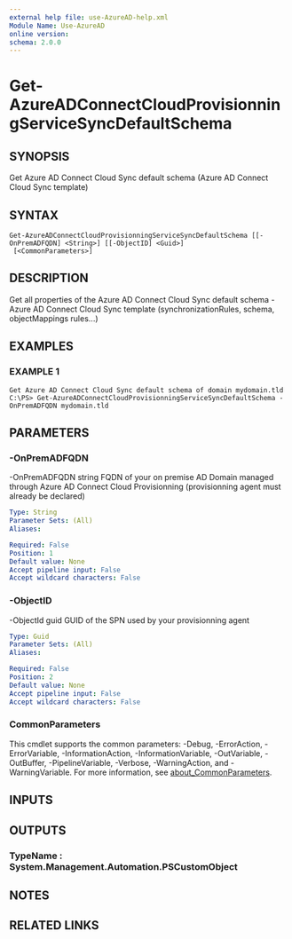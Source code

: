 ```yaml
---
external help file: use-AzureAD-help.xml
Module Name: Use-AzureAD
online version:
schema: 2.0.0
---
```


# Get-AzureADConnectCloudProvisionningServiceSyncDefaultSchema

## SYNOPSIS
Get Azure AD Connect Cloud Sync default schema (Azure AD Connect Cloud Sync template)

## SYNTAX

```
Get-AzureADConnectCloudProvisionningServiceSyncDefaultSchema [[-OnPremADFQDN] <String>] [[-ObjectID] <Guid>]
 [<CommonParameters>]
```

## DESCRIPTION
Get all properties of the Azure AD Connect Cloud Sync default schema - Azure AD Connect Cloud Sync template (synchronizationRules, schema, objectMappings rules...)

## EXAMPLES

### EXAMPLE 1
```
Get Azure AD Connect Cloud Sync default schema of domain mydomain.tld
C:\PS> Get-AzureADConnectCloudProvisionningServiceSyncDefaultSchema -OnPremADFQDN mydomain.tld
```

## PARAMETERS

### -OnPremADFQDN
-OnPremADFQDN string
FQDN of your on premise AD Domain managed through Azure AD Connect Cloud Provisionning (provisionning agent must already be declared)

```yaml
Type: String
Parameter Sets: (All)
Aliases:

Required: False
Position: 1
Default value: None
Accept pipeline input: False
Accept wildcard characters: False
```

### -ObjectID
-ObjectId guid
GUID of the SPN used by your provisionning agent

```yaml
Type: Guid
Parameter Sets: (All)
Aliases:

Required: False
Position: 2
Default value: None
Accept pipeline input: False
Accept wildcard characters: False
```

### CommonParameters
This cmdlet supports the common parameters: -Debug, -ErrorAction, -ErrorVariable, -InformationAction, -InformationVariable, -OutVariable, -OutBuffer, -PipelineVariable, -Verbose, -WarningAction, and -WarningVariable. For more information, see [about_CommonParameters](http://go.microsoft.com/fwlink/?LinkID=113216).

## INPUTS

## OUTPUTS

### TypeName : System.Management.Automation.PSCustomObject
## NOTES

## RELATED LINKS
